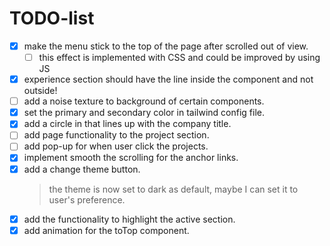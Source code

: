 # TODO-list

- [x] make the menu stick to the top of the page after scrolled out of view.
  - [ ] this effect is implemented with CSS and could be improved by using JS
- [x] experience section should have the line inside the component and not outside!
- [ ] add a noise texture to background of certain components.
- [x] set the primary and secondary color in tailwind config file.
- [x] add a circle in that lines up with the company title.
- [ ] add page functionality to the project section.
- [ ] add pop-up for when user click the projects.
- [x] implement smooth the scrolling for the anchor links.
- [x] add a change theme button.
    > the theme is now set to dark as default, maybe I can set it to user's preference.
- [x] add the functionality to highlight the active section.
- [x] add animation for the toTop component.
